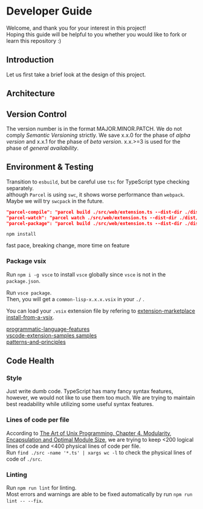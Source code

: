 # Developer Guide
Welcome, and thank you for your interest in this project!  
Hoping this guide will be helpful to you whether you would like to fork or learn this repository :)
## Introduction
Let us first take a brief look at the design of this project.  

## Architecture

## Version Control
The version number is in the format MAJOR.MINOR.PATCH. We do not comply *Semantic Versioning* strictly. We save x.x.0 for the phase of *alpha version* and x.x.1 for the phase of *beta version*. x.x.>=3 is used for the phase of *general availability*.  

## Environment & Testing
Transition to `esbuild`, but be careful use `tsc` for TypeScript type checking separately.  
although `Parcel` is using `swc`, it shows worse performance than `webpack`.  
Maybe we will try `swcpack` in the future.  
```json
"parcel-compile": "parcel build ./src/web/extension.ts --dist-dir ./dist/web --no-optimize",
"parcel-watch": "parcel watch ./src/web/extension.ts --dist-dir ./dist/web --no-optimize",
"parcel-package": "parcel build ./src/web/extension.ts --dist-dir ./dist/web --no-source-maps",
```
`npm install`

fast pace, breaking change, more time on feature

### Package vsix
Run `npm i -g vsce` to install `vsce` globally since `vsce` is not in the `package.json`.  

Run `vsce package`.  
Then, you will get a `common-lisp-x.x.x.vsix` in your `./` .

You can load your `.vsix` extension file by refering to [extension-marketplace install-from-a-vsix](https://code.visualstudio.com/docs/editor/extension-marketplace#_install-from-a-vsix).  

[programmatic-language-features](https://code.visualstudio.com/api/language-extensions/programmatic-language-features)  
[vscode-extension-samples samples](https://github.com/microsoft/vscode-extension-samples#samples)  
[patterns-and-principles](https://vscode-docs.readthedocs.io/en/stable/extensions/patterns-and-principles/)  

## Code Health
### Style
Just write dumb code. TypeScript has many fancy syntax features, however, we would not like to use them too much. We are trying to maintain best readability while utilizing some useful syntax features.
### Lines of code per file 
According to [The Art of Unix Programming, Chapter 4. Modularity, Encapsulation and Optimal Module Size](http://catb.org/esr/writings/taoup/html/ch04s01.html),
we are trying to keep <200 logical lines of code and <400 physical lines of code per file.  
Run `find ./src -name '*.ts' | xargs wc -l` to check the physical lines of code of `./src`.
### Linting
Run `npm run lint` for linting.  
Most errors and warnings are able to be fixed automatically by run `npm run lint -- --fix`.  
